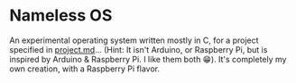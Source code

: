 # Nameless OS
An experimental operating system written mostly in C, for a project specified in [project.md](/project.md)... (Hint: It isn't Arduino, or Raspberry Pi, but is inspired by Arduino & Raspberry Pi. I like them both :grin:). It's completely my own creation, with a Raspberry Pi flavor.
